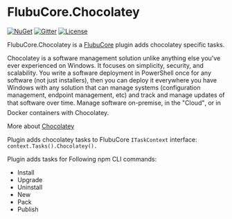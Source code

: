 # FlubuCore.Chocolatey

[![NuGet](https://img.shields.io/nuget/v/FlubuCore.CakePlugin.svg)](https://www.nuget.org/packages/FlubuCore.Chocolatey/)
[![Gitter](https://img.shields.io/gitter/room/FlubuCore/Lobby.svg)](https://gitter.im/FlubuCore/Lobby?utm_source=badge&utm_medium=badge&utm_campaign=pr-badge&utm_content=badge)
[![License](https://img.shields.io/github/license/flubu-core/flubuCore.CakePlugin.svg)](https://github.com/flubu-core/FlubuCore.Chocolatey/blob/master/LICENSE)

FlubuCore.Chocolatey is a [FlubuCore](https://github.com/flubu-core/flubu.core) plugin adds chocolatey specific tasks. 

Chocolatey is a software management solution unlike anything else you've ever experienced on Windows. It focuses on simplicity, security, and scalability. You write a software deployment in PowerShell once for any software (not just installers), then you can deploy it everywhere you have Windows with any solution that can manage systems (configuration management, endpoint management, etc) and track and manage updates of that software over time. Manage software on-premise, in the "Cloud", or in Docker containers with Chocolatey.

More about [Chocolatey](https://chocolatey.org/docs) 

Plugin adds chocolatey tasks to FlubuCore ``` ITaskContext ``` interface:  ``` context.Tasks().Chocolatey(). ```

Plugin adds tasks for Following npm CLI commands:
* Install
* Upgrade
* Uninstall
* New
* Pack
* Publish
